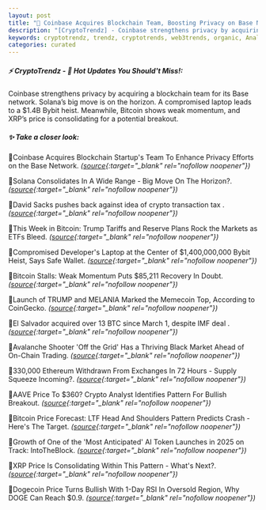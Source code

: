 ```yaml
---
layout: post
title: "🌅 Coinbase Acquires Blockchain Team, Boosting Privacy on Base Network"
description: "[CryptoTrendz] - Coinbase strengthens privacy by acquiring a blockchain team for its Base network. Solana’s big move is on the horizon. A compromised laptop leads to a $1.4B Bybit heist. Meanwhile, Bitcoin shows weak momentum, and XRP’s price is consolidating for a potential breakout."
keywords: cryptotrendz, trendz, cryptotrends, web3trends, organic, Analyst, crypto, Token, Bybit, Trump, Memecoin, AI, Ethereum, BTC, Market, DOGE
categories: curated
---
```


##### ⚡ CryptoTrendz - 📌 *Hot Updates You Should't Miss!:*

Coinbase strengthens privacy by acquiring a blockchain team for its Base network. Solana’s big move is on the horizon. A compromised laptop leads to a $1.4B Bybit heist. Meanwhile, Bitcoin shows weak momentum, and XRP’s price is consolidating for a potential breakout.

##### ✨ *Take a closer look:*


🔹Coinbase Acquires Blockchain Startup's Team To Enhance Privacy Efforts on the Base Network. *([source](https://s.avyag.com/lbp8){:target="_blank" rel="nofollow noopener"})*

🔹Solana Consolidates In A Wide Range - Big Move On The Horizon?. *([source](https://s.avyag.com/bst0){:target="_blank" rel="nofollow noopener"})*

🔹David Sacks pushes back against idea of crypto transaction tax . *([source](https://s.avyag.com/h8si){:target="_blank" rel="nofollow noopener"})*

🔹This Week in Bitcoin: Trump Tariffs and Reserve Plans Rock the Markets as ETFs Bleed. *([source](https://s.avyag.com/clhl){:target="_blank" rel="nofollow noopener"})*

🔹Compromised Developer's Laptop at the Center of $1,400,000,000 Bybit Heist, Says Safe Wallet. *([source](https://s.avyag.com/u40p){:target="_blank" rel="nofollow noopener"})*

🔹Bitcoin Stalls: Weak Momentum Puts $85,211 Recovery In Doubt. *([source](https://s.avyag.com/k30o){:target="_blank" rel="nofollow noopener"})*

🔹Launch of TRUMP and MELANIA Marked the Memecoin Top, According to CoinGecko. *([source](https://s.avyag.com/f3fl){:target="_blank" rel="nofollow noopener"})*

🔹El Salvador acquired over 13 BTC since March 1, despite IMF deal . *([source](https://s.avyag.com/oltc){:target="_blank" rel="nofollow noopener"})*

🔹Avalanche Shooter 'Off the Grid' Has a Thriving Black Market Ahead of On-Chain Trading. *([source](https://s.avyag.com/o8ga){:target="_blank" rel="nofollow noopener"})*

🔹330,000 Ethereum Withdrawn From Exchanges In 72 Hours - Supply Squeeze Incoming?. *([source](https://s.avyag.com/qvo1){:target="_blank" rel="nofollow noopener"})*

🔹AAVE Price To $360? Crypto Analyst Identifies Pattern For Bullish Breakout. *([source](https://s.avyag.com/z3g4){:target="_blank" rel="nofollow noopener"})*

🔹Bitcoin Price Forecast: LTF Head And Shoulders Pattern Predicts Crash - Here's The Target. *([source](https://s.avyag.com/1h8o){:target="_blank" rel="nofollow noopener"})*

🔹Growth of One of the 'Most Anticipated' AI Token Launches in 2025 on Track: IntoTheBlock. *([source](https://s.avyag.com/7lvg){:target="_blank" rel="nofollow noopener"})*

🔹XRP Price Is Consolidating Within This Pattern - What's Next?. *([source](https://s.avyag.com/ak98){:target="_blank" rel="nofollow noopener"})*

🔹Dogecoin Price Turns Bullish With 1-Day RSI In Oversold Region, Why DOGE Can Reach $0.9. *([source](https://s.avyag.com/fxiv){:target="_blank" rel="nofollow noopener"})*
